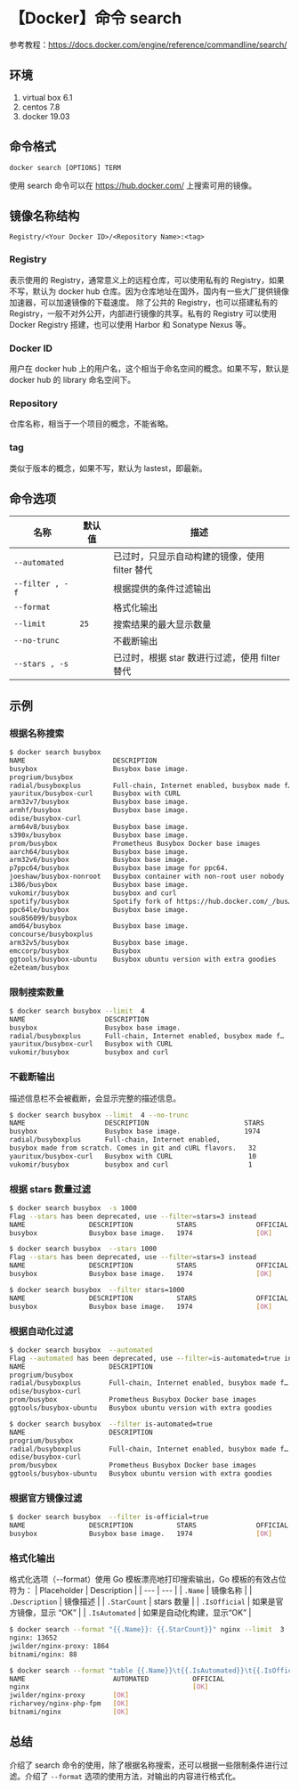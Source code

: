 # 【Docker】命令 search

参考教程：https://docs.docker.com/engine/reference/commandline/search/

## 环境

1. virtual box 6.1
2. centos 7.8
3. docker 19.03

## 命令格式

`docker search [OPTIONS] TERM`

使用 search 命令可以在 https://hub.docker.com/ 上搜索可用的镜像。

## 镜像名称结构

```text
Registry/<Your Docker ID>/<Repository Name>:<tag>
```

### Registry

表示使用的 Registry，通常意义上的远程仓库，可以使用私有的 Registry，如果不写，默认为 docker hub 仓库。因为仓库地址在国外，国内有一些大厂提供镜像加速器，可以加速镜像的下载速度。
除了公共的 Registry，也可以搭建私有的 Registry，一般不对外公开，内部进行镜像的共享。私有的 Registry 可以使用 Docker Registry 搭建，也可以使用 Harbor 和 Sonatype Nexus 等。

### Docker ID 

用户在 docker hub 上的用户名，这个相当于命名空间的概念。如果不写，默认是 docker hub 的 library 命名空间下。

### Repository

仓库名称，相当于一个项目的概念，不能省略。

### tag

类似于版本的概念，如果不写，默认为 lastest，即最新。

## 命令选项

| 名称 | 默认值 | 描述 |
| --- | --- | --- |
| `--automated` |  | 已过时，只显示自动构建的镜像，使用 filter 替代 |
| `--filter , -f` |  | 根据提供的条件过滤输出 |
| `--format` |  | 格式化输出 |
| `--limit` | `25` | 搜索结果的最大显示数量 |
| `--no-trunc` |  | 不截断输出 |
| `--stars , -s` |  | 已过时，根据 star 数进行过滤，使用 filter 替代 |

## 示例

### 根据名称搜索

```sh
$ docker search busybox
NAME                      DESCRIPTION                                     STARS      OFFICIAL    AUTOMATED
busybox                   Busybox base image.                             1974       [OK]
progrium/busybox                                                          71                     [OK]
radial/busyboxplus        Full-chain, Internet enabled, busybox made f…   32                     [OK]
yauritux/busybox-curl     Busybox with CURL                               10
arm32v7/busybox           Busybox base image.                             8
armhf/busybox             Busybox base image.                             6
odise/busybox-curl                                                        4                      [OK]
arm64v8/busybox           Busybox base image.                             3
s390x/busybox             Busybox base image.                             2
prom/busybox              Prometheus Busybox Docker base images           2                      [OK]
aarch64/busybox           Busybox base image.                             2
arm32v6/busybox           Busybox base image.                             2
p7ppc64/busybox           Busybox base image for ppc64.                   2
joeshaw/busybox-nonroot   Busybox container with non-root user nobody     2
i386/busybox              Busybox base image.                             2
vukomir/busybox           busybox and curl                                1
spotify/busybox           Spotify fork of https://hub.docker.com/_/bus…   1
ppc64le/busybox           Busybox base image.                             1
sou856099/busybox                                                         0
amd64/busybox             Busybox base image.                             0
concourse/busyboxplus                                                     0
arm32v5/busybox           Busybox base image.                             0
emccorp/busybox           Busybox                                         0
ggtools/busybox-ubuntu    Busybox ubuntu version with extra goodies       0                      [OK]
e2eteam/busybox                                                           0
```

### 限制搜索数量

```sh
$ docker search busybox --limit  4
NAME                    DESCRIPTION                                     STARS    OFFICIAL    AUTOMATED
busybox                 Busybox base image.                             1974     [OK]
radial/busyboxplus      Full-chain, Internet enabled, busybox made f…   32                   [OK]
yauritux/busybox-curl   Busybox with CURL                               10
vukomir/busybox         busybox and curl                                1
```

### 不截断输出

描述信息栏不会被截断，会显示完整的描述信息。

```sh
$ docker search busybox --limit  4 --no-trunc
NAME                    DESCRIPTION                        STARS               OFFICIAL            AUTOMATED
busybox                 Busybox base image.                1974                [OK]
radial/busyboxplus      Full-chain, Internet enabled, 
busybox made from scratch. Comes in git and cURL flavors.   32                                      [OK]
yauritux/busybox-curl   Busybox with CURL                   10
vukomir/busybox         busybox and curl                    1
```

### 根据 stars 数量过滤

```sh
$ docker search busybox  -s 1000
Flag --stars has been deprecated, use --filter=stars=3 instead
NAME                DESCRIPTION           STARS               OFFICIAL            AUTOMATED
busybox             Busybox base image.   1974                [OK]
```

```sh
$ docker search busybox  --stars 1000
Flag --stars has been deprecated, use --filter=stars=3 instead
NAME                DESCRIPTION           STARS               OFFICIAL            AUTOMATED
busybox             Busybox base image.   1974                [OK]
```

```sh
$ docker search busybox  --filter stars=1000
NAME                DESCRIPTION           STARS               OFFICIAL            AUTOMATED
busybox             Busybox base image.   1974                [OK]
```

### 根据自动化过滤

```sh
$ docker search busybox  --automated
Flag --automated has been deprecated, use --filter=is-automated=true instead
NAME                     DESCRIPTION                                     STARS               OFFICIAL            AUTOMATED
progrium/busybox                                                         71                                      [OK]
radial/busyboxplus       Full-chain, Internet enabled, busybox made f…   32                                      [OK]
odise/busybox-curl                                                       4                                       [OK]
prom/busybox             Prometheus Busybox Docker base images           2                                       [OK]
ggtools/busybox-ubuntu   Busybox ubuntu version with extra goodies       0                                       [OK]
```

```sh
$ docker search busybox  --filter is-automated=true
NAME                     DESCRIPTION                                     STARS               OFFICIAL            AUTOMATED
progrium/busybox                                                         71                                      [OK]
radial/busyboxplus       Full-chain, Internet enabled, busybox made f…   32                                      [OK]
odise/busybox-curl                                                       4                                       [OK]
prom/busybox             Prometheus Busybox Docker base images           2                                       [OK]
ggtools/busybox-ubuntu   Busybox ubuntu version with extra goodies       0                                       [OK]
```

### 根据官方镜像过滤

```sh
$ docker search busybox  --filter is-official=true
NAME                DESCRIPTION           STARS               OFFICIAL            AUTOMATED
busybox             Busybox base image.   1974                [OK]
```

### 格式化输出

格式化选项（--format）使用 Go 模板漂亮地打印搜索输出，Go 模板的有效占位符为：
| Placeholder | Description |
| --- | --- |
| `.Name` | 镜像名称 |
| `.Description` | 镜像描述 |
| `.StarCount` | stars 数量 |
| `.IsOfficial` | 如果是官方镜像，显示 “OK” |
| `.IsAutomated` | 如果是自动化构建，显示“OK” |

```sh
$ docker search --format "{{.Name}}: {{.StarCount}}" nginx --limit  3
nginx: 13652
jwilder/nginx-proxy: 1864
bitnami/nginx: 88
```

```sh
$ docker search --format "table {{.Name}}\t{{.IsAutomated}}\t{{.IsOfficial}}" nginx --limit  4
NAME                      AUTOMATED           OFFICIAL
nginx                                         [OK]
jwilder/nginx-proxy       [OK]
richarvey/nginx-php-fpm   [OK]
bitnami/nginx             [OK]
```

## 总结

介绍了 search 命令的使用，除了根据名称搜索，还可以根据一些限制条件进行过滤。介绍了 `--format` 选项的使用方法，对输出的内容进行格式化。

